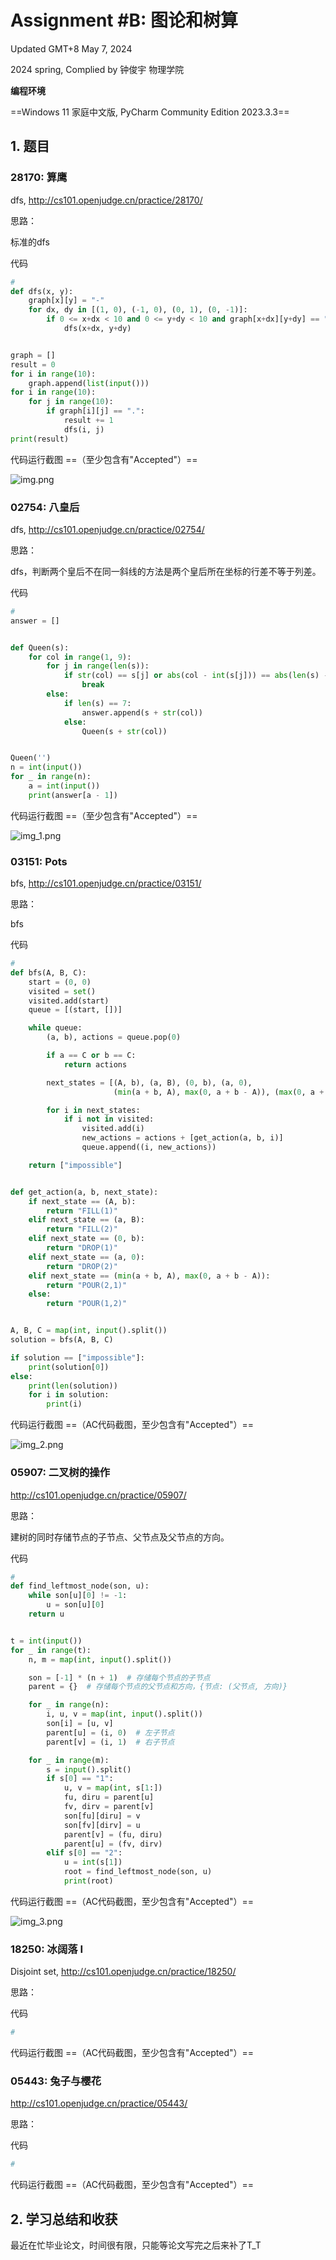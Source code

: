 # Assignment #B: 图论和树算

Updated GMT+8 May 7, 2024

2024 spring, Complied by 钟俊宇 物理学院

**编程环境**

==Windows 11 家庭中文版, PyCharm Community Edition 2023.3.3==

## 1. 题目

### 28170: 算鹰

dfs, http://cs101.openjudge.cn/practice/28170/

思路：

标准的dfs

代码

```python
# 
def dfs(x, y):
    graph[x][y] = "-"
    for dx, dy in [(1, 0), (-1, 0), (0, 1), (0, -1)]:
        if 0 <= x+dx < 10 and 0 <= y+dy < 10 and graph[x+dx][y+dy] == ".":
            dfs(x+dx, y+dy)


graph = []
result = 0
for i in range(10):
    graph.append(list(input()))
for i in range(10):
    for j in range(10):
        if graph[i][j] == ".":
            result += 1
            dfs(i, j)
print(result)
```

代码运行截图 ==（至少包含有"Accepted"）==

![img.png](img.png)

### 02754: 八皇后

dfs, http://cs101.openjudge.cn/practice/02754/

思路：

dfs，判断两个皇后不在同一斜线的方法是两个皇后所在坐标的行差不等于列差。

代码

```python
# 
answer = []


def Queen(s):
    for col in range(1, 9):
        for j in range(len(s)):
            if str(col) == s[j] or abs(col - int(s[j])) == abs(len(s) - j):
                break
        else:
            if len(s) == 7:
                answer.append(s + str(col))
            else:
                Queen(s + str(col))


Queen('')
n = int(input())
for _ in range(n):
    a = int(input())
    print(answer[a - 1])
```

代码运行截图 ==（至少包含有"Accepted"）==

![img_1.png](img_1.png)

### 03151: Pots

bfs, http://cs101.openjudge.cn/practice/03151/

思路：

bfs

代码

```python
# 
def bfs(A, B, C):
    start = (0, 0)
    visited = set()
    visited.add(start)
    queue = [(start, [])]

    while queue:
        (a, b), actions = queue.pop(0)

        if a == C or b == C:
            return actions

        next_states = [(A, b), (a, B), (0, b), (a, 0),
                       (min(a + b, A), max(0, a + b - A)), (max(0, a + b - B), min(a + b, B))]

        for i in next_states:
            if i not in visited:
                visited.add(i)
                new_actions = actions + [get_action(a, b, i)]
                queue.append((i, new_actions))

    return ["impossible"]


def get_action(a, b, next_state):
    if next_state == (A, b):
        return "FILL(1)"
    elif next_state == (a, B):
        return "FILL(2)"
    elif next_state == (0, b):
        return "DROP(1)"
    elif next_state == (a, 0):
        return "DROP(2)"
    elif next_state == (min(a + b, A), max(0, a + b - A)):
        return "POUR(2,1)"
    else:
        return "POUR(1,2)"


A, B, C = map(int, input().split())
solution = bfs(A, B, C)

if solution == ["impossible"]:
    print(solution[0])
else:
    print(len(solution))
    for i in solution:
        print(i)
```

代码运行截图 ==（AC代码截图，至少包含有"Accepted"）==

![img_2.png](img_2.png)

### 05907: 二叉树的操作

http://cs101.openjudge.cn/practice/05907/

思路：

建树的同时存储节点的子节点、父节点及父节点的方向。

代码

```python
# 
def find_leftmost_node(son, u):
    while son[u][0] != -1:
        u = son[u][0]
    return u


t = int(input())
for _ in range(t):
    n, m = map(int, input().split())

    son = [-1] * (n + 1)  # 存储每个节点的子节点
    parent = {}  # 存储每个节点的父节点和方向，{节点: (父节点, 方向)}

    for _ in range(n):
        i, u, v = map(int, input().split())
        son[i] = [u, v]
        parent[u] = (i, 0)  # 左子节点
        parent[v] = (i, 1)  # 右子节点

    for _ in range(m):
        s = input().split()
        if s[0] == "1":
            u, v = map(int, s[1:])
            fu, diru = parent[u]
            fv, dirv = parent[v]
            son[fu][diru] = v
            son[fv][dirv] = u
            parent[v] = (fu, diru)
            parent[u] = (fv, dirv)
        elif s[0] == "2":
            u = int(s[1])
            root = find_leftmost_node(son, u)
            print(root)
```

代码运行截图 ==（AC代码截图，至少包含有"Accepted"）==

![img_3.png](img_3.png)

### 18250: 冰阔落 I

Disjoint set, http://cs101.openjudge.cn/practice/18250/

思路：



代码

```python
# 

```



代码运行截图 ==（AC代码截图，至少包含有"Accepted"）==





### 05443: 兔子与樱花

http://cs101.openjudge.cn/practice/05443/



思路：



代码

```python
# 

```



代码运行截图 ==（AC代码截图，至少包含有"Accepted"）==





## 2. 学习总结和收获

最近在忙毕业论文，时间很有限，只能等论文写完之后来补了T_T





